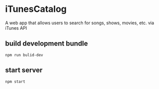 # iTunesCatalog

A web app that allows users to search for songs, shows, movies, etc. via iTunes API

## build development bundle

```
npm run bulid-dev
```

## start server

```
npm start
```
